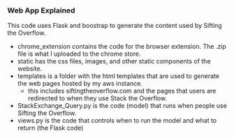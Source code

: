 ### Web App Explained

This code uses Flask and boostrap to generate the content used by Sifting the Overflow.

* chrome_extension contains the code for the browser extension. The .zip file is what I uploaded to the chrome store.
* static has the css files, images, and other static components of the website.
* templates is a folder with the html templates that are used to generate the web pages hosted by my aws instance.
  * this includes siftingtheoverflow.com and the pages that users are redirected to when they use Stack the Overflow.
* StackExchange_Query.py is the code (model) that runs when people use Sifting the Overflow.
* views.py is the code that controls when to run the model and what to return (the Flask code)
